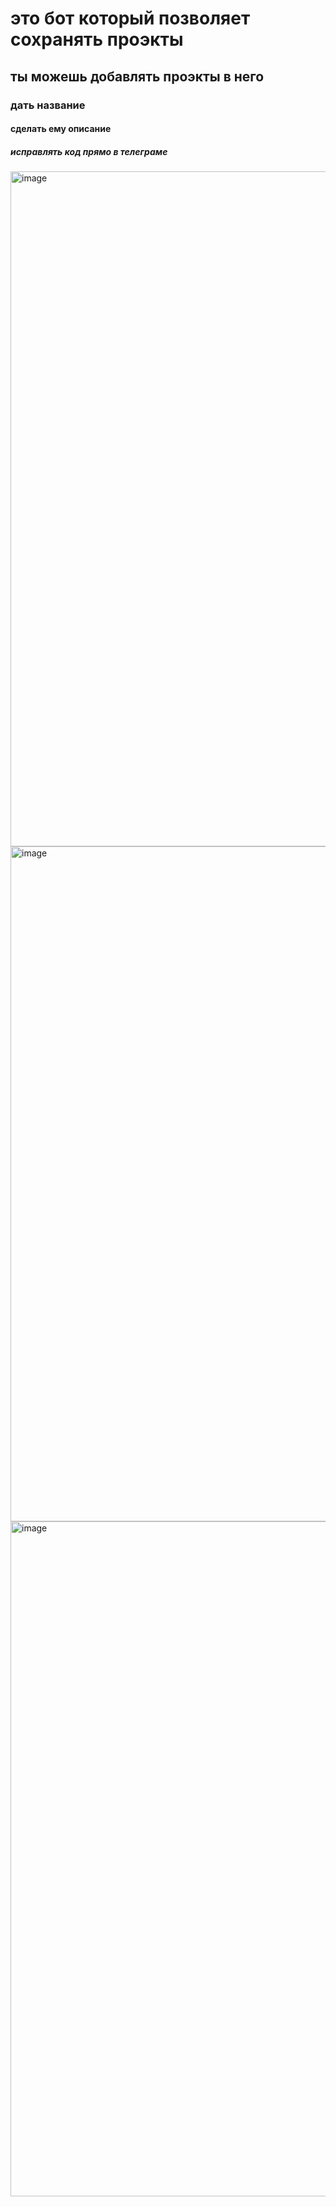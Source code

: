 # это бот который позволяет сохранять проэкты 
## ты можешь добавлять проэкты в него
### дать название
#### сделать ему описание 
##### исправлять код прямо в телеграме 
<img width="1920" height="1080" alt="image" src="https://github.com/user-attachments/assets/8fd49b5c-fdaf-451e-ae8f-1f6d610a8080" />
<img width="1920" height="1080" alt="image" src="https://github.com/user-attachments/assets/95403c94-0800-485c-9c2e-3b37f98d3b06" />
<img width="1920" height="1080" alt="image" src="https://github.com/user-attachments/assets/9baddba6-3b33-45c8-a411-e1cbed1a5ccd" />

